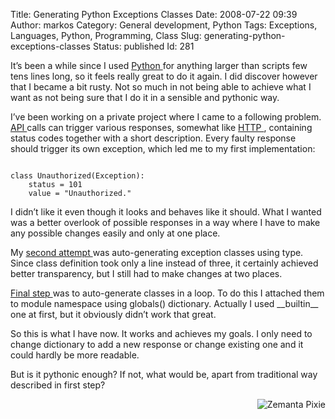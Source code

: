 Title: Generating Python Exceptions Classes
Date: 2008-07-22 09:39
Author: markos
Category: General development, Python
Tags: Exceptions, Languages, Python, Programming, Class
Slug: generating-python-exceptions-classes
Status: published
Id: 281

<div>
 <p>
  It’s been a while since I used
  <a class="zem_slink" href="http://www.python.org/" rel="homepage" title="Python (programming language)">
   Python
  </a>
  for anything larger than scripts few tens lines long, so it feels really great to do it again. I did discover however that I became a bit rusty. Not so much in not being able to achieve what I want as not being sure that I do it in a sensible and pythonic way.
 </p>
 <p>
  I’ve been working on a private project where I came to a following problem.
  <a class="zem_slink" href="http://en.wikipedia.org/wiki/Application_programming_interface" rel="wikipedia" title="Application programming interface">
   API
  </a>
  calls can trigger various responses, somewhat like
  <a class="zem_slink" href="http://en.wikipedia.org/wiki/Hypertext_Transfer_Protocol" rel="wikipedia" title="Hypertext Transfer Protocol">
   HTTP
  </a>
  , containing status codes together with a short description. Every faulty response should trigger its own exception, which led me to my first implementation:
 </p>
 <pre><code>
class Unauthorized(Exception):
    status = 101
    value = "Unauthorized."
</code></pre>
 <p>
  I didn’t like it even though it looks and behaves like it should. What I wanted was a better overlook of possible responses in a way where I have to make any possible changes easily and only at one place.
 </p>
 <p>
  My
  <a href="http://markos.gaivo.net/examples/pyexceptions/exceptions1.txt" title="Example">
   second attempt
  </a>
  was auto-generating exception classes using type. Since class definition took only a line instead of three, it certainly achieved better transparency, but I still had to make changes at two places.
 </p>
 <p>
  <a href="http://markos.gaivo.net/examples/pyexceptions/exceptions2.txt">
   Final step
  </a>
  was to auto-generate classes in a loop. To do this I attached them to module namespace using globals() dictionary. Actually I used __builtin__ one at first, but it obviously didn’t work that great.
 </p>
 <p>
  So this is what I have now. It works and achieves my goals. I only need to change dictionary to add a new response or change existing one and it could hardly be more readable.
 </p>
 <p>
  But is it pythonic enough? If not, what would be, apart from traditional way described in first step?
 </p>
 <div class="zemanta-pixie" style="margin-top: 10px; height: 15px;">
  <a class="zemanta-pixie-a" href="http://reblog.zemanta.com/zemified/67741c44-cb65-4003-8f66-f8ceb221a025/" title="Zemified by Zemanta">
   <img alt="Zemanta Pixie" class="zemanta-pixie-img" src="http://img.zemanta.com/reblog_e.png?x-id=67741c44-cb65-4003-8f66-f8ceb221a025" style="border: medium none; float: right;"/>
  </a>
 </div>
</div>
